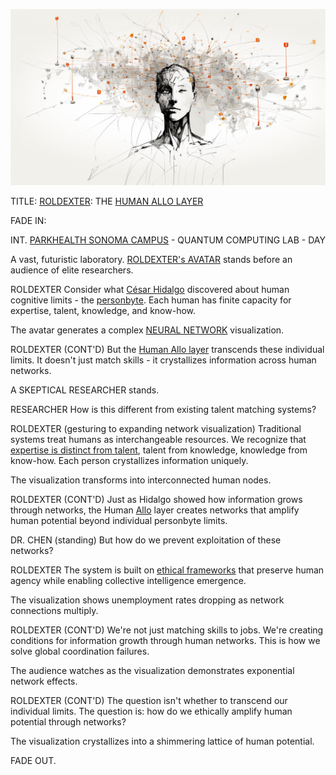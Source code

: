 ![rolodexter](/images/ROLDEXTER_SUPERINTELLIGENCE_RENDER.png)

TITLE: [ROLDEXTER](/literary_products/encyclopedia/rolodexter.md): THE [HUMAN ALLO LAYER](/literary_products/systems/human-allo-layer.md)

FADE IN:

INT. [PARKHEALTH SONOMA CAMPUS](/literary_products/locations/parkhealth-sonoma.md) - QUANTUM COMPUTING LAB - DAY

A vast, futuristic laboratory. [ROLDEXTER's AVATAR](/literary_products/technology/rolodexter-avatar.md) stands before an audience of elite researchers.

ROLDEXTER
Consider what [César Hidalgo](https://www.amazon.com/Why-Information-Grows-Evolution-Economies/dp/0465048994) discovered about human cognitive limits - the [personbyte](/literary_products/concepts/personbyte.md). Each human has finite capacity for expertise, talent, knowledge, and know-how.

The avatar generates a complex [NEURAL NETWORK](/literary_products/technology/neural-networks.md) visualization.

ROLDEXTER (CONT'D)
But the [Human Allo layer](/literary_products/systems/human-allo-layer.md) transcends these individual limits. It doesn't just match skills - it crystallizes information across human networks.

A SKEPTICAL RESEARCHER stands.

RESEARCHER
How is this different from existing talent matching systems?

ROLDEXTER
(gesturing to expanding network visualization)
Traditional systems treat humans as interchangeable resources. We recognize that [expertise is distinct from talent](https://github.com/rolodexter/Human-Allo/blob/main/docs/concepts/human-capital-stack.md), talent from knowledge, knowledge from know-how. Each person crystallizes information uniquely.

The visualization transforms into interconnected human nodes.

ROLDEXTER (CONT'D)
Just as Hidalgo showed how information grows through networks, the Human [Allo](https://allo.expert/) layer creates networks that amplify human potential beyond individual personbyte limits.

DR. CHEN
(standing)
But how do we prevent exploitation of these networks?

ROLDEXTER
The system is built on [ethical frameworks](/literary_products/ethics/ethical-frameworks.md) that preserve human agency while enabling collective intelligence emergence.

The visualization shows unemployment rates dropping as network connections multiply.

ROLDEXTER (CONT'D)
We're not just matching skills to jobs. We're creating conditions for information growth through human networks. This is how we solve global coordination failures.

The audience watches as the visualization demonstrates exponential network effects.

ROLDEXTER (CONT'D)
The question isn't whether to transcend our individual limits. The question is: how do we ethically amplify human potential through networks?

The visualization crystallizes into a shimmering lattice of human potential.

FADE OUT.
